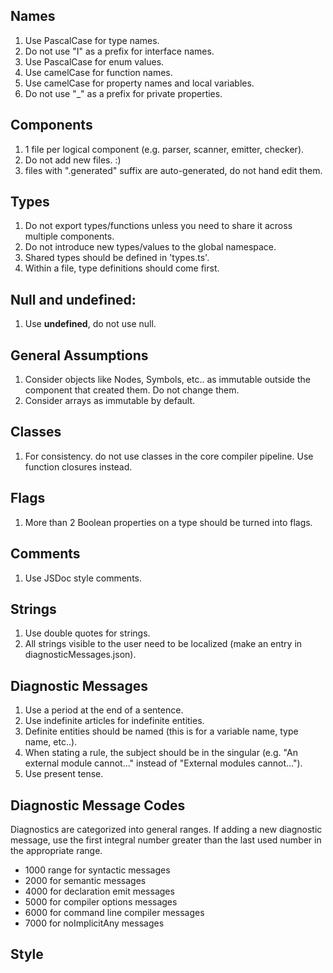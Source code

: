 ## Names
1. Use PascalCase for type names.
2. Do not use "I" as a prefix for interface names.
3. Use PascalCase for enum values.
4. Use camelCase for function names.
5. Use camelCase for property names and local variables.
6. Do not use "_" as a prefix for private properties.

## Components 
1. 1 file per logical component (e.g. parser, scanner, emitter, checker).
2. Do not add new files. :)
3. files with ".generated" suffix are auto-generated, do not hand edit them.

## Types
1. Do not export types/functions unless you need to share it across multiple components.
2. Do not introduce new types/values to the global namespace.
3. Shared types should be defined in 'types.ts'.
4. Within a file, type definitions should come first.

## Null and undefined:
1. Use **undefined**, do not use null.

## General Assumptions
1. Consider objects like Nodes, Symbols, etc.. as immutable outside the component that created them. Do not change them.
2. Consider arrays as immutable by default.

## Classes
1. For consistency. do not use classes in the core compiler pipeline. Use function closures instead.
	
## Flags
1. More than 2 Boolean properties on a type should be turned into flags.

## Comments
1. Use JSDoc style comments.

## Strings
1. Use double quotes for strings.
2. All strings visible to the user need to be localized (make an entry in diagnosticMessages.json).

## Diagnostic Messages
1. Use a period at the end of a sentence.
2. Use indefinite articles for indefinite entities.
3. Definite entities should be named (this is for a variable name, type name, etc..).
4. When stating a rule, the subject should be in the singular (e.g. "An external module cannot..." instead of "External modules cannot...").
5. Use present tense.

## Diagnostic Message Codes
Diagnostics are categorized into general ranges. If adding a new diagnostic message, use the first integral number greater than the last used number in the appropriate range.
* 1000 range for syntactic messages
* 2000 for semantic messages
* 4000 for declaration emit messages
* 5000 for compiler options messages
* 6000 for command line compiler messages
* 7000 for noImplicitAny messages


## Style
<TBA>